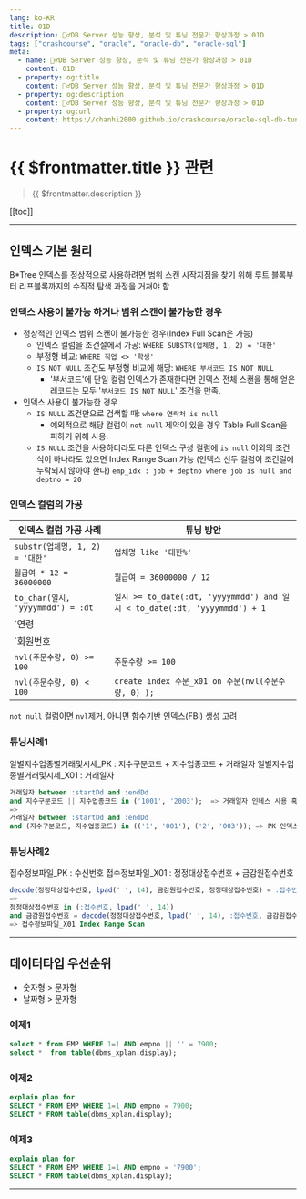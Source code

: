 ```yaml
---
lang: ko-KR
title: 01D
description: 🙆‍♂️DB Server 성능 향상, 분석 및 튜닝 전문가 향상과정 > 01D
tags: ["crashcourse", "oracle", "oracle-db", "oracle-sql"]
meta:
  - name: 🙆‍♂️DB Server 성능 향상, 분석 및 튜닝 전문가 향상과정 > 01D
    content: 01D
  - property: og:title
    content: 🙆‍♂️DB Server 성능 향상, 분석 및 튜닝 전문가 향상과정 > 01D
  - property: og:description
    content: 🙆‍♂️DB Server 성능 향상, 분석 및 튜닝 전문가 향상과정 > 01D
  - property: og:url
    content: https://chanhi2000.github.io/crashcourse/oracle-sql-db-tuning/01d.html
---
```


# {{ $frontmatter.title }} 관련

> {{ $frontmatter.description }}

[[toc]]

---

## 인덱스 기본 원리

B*Tree 인덱스를 정상적으로 사용하려면 범위 스캔 시작지점을 찾기 위해 루트 블록부터 리프블록까지의 수직적 탐색 과정을 거쳐야 함

### 인덱스 사용이 불가능 하거나 범위 스캔이 불가능한 경우

- 정상적인 인덱스 범위 스캔이 불가능한 경우(Index Full Scan은 가능)
  - 인덱스 컬럼을 조건절에서 가공: `WHERE SUBSTR(업체명, 1, 2) = '대한'`
  - 부정형 비교: `WHERE 직업 <> '학생'`
  - `IS NOT NULL` 조건도 부정형 비교에 해당: `WHERE 부서코드 IS NOT NULL`
    - '부서코드'에 단일 컬럼 인덱스가 존재한다면 인덱스 전체 스캔을 통해 얻은 레코드는 모두 '`부서코드 IS NOT NULL`' 조건을 만족.
- 인덱스 사용이 불가능한 경우
  - `IS NULL` 조건만으로 검색할 때: `where 연락처 is null`
    - 예외적으로 해당 컬럼이 `not null` 제약이 있을 경우 Table Full Scan을 피하기 위해 사용.
  - `IS NULL` 조건을 사용하더라도 다른 인덱스 구성 컬럼에 `is null` 이외의 조건식이 하나라도 있으면 Index Range Scan 가능 (인덱스 선두 컬럼이 조건걸에 누락되지 않아야 한다) `emp_idx : job + deptno where job is null and deptno = 20`

### 인덱스 컬럼의 가공

| 인덱스 컬럼 가공 사례 | 튜닝 방안 |
| ------------------- | --------- |
| `substr(업체명, 1, 2) = '대한'` | `업체명 like '대한%'` | 
| `월급여 * 12 = 36000000` | `월급여 = 36000000 / 12` |
| `to_char(일시, 'yyyymmdd') = :dt` | `일시 >= to_date(:dt, 'yyyymmdd') and 일시 < to_date(:dt, 'yyyymmdd') + 1` | 
| `연령 || 직업 = '30공무원'` | `연령 = 30 and 직업 = '공무원'` |
| `회원번호 || 지점번호 = :str` | `회원번호 = substr(:str, 1, 2) and 지점번호 = substr(:str, 3, 4)` |
| `nvl(주문수량, 0) >= 100` | `주문수량 >= 100` |
| `nvl(주문수량, 0) < 100` | `create index 주문_x01 on 주문(nvl(주문수량, 0) );` |
`not null` 컬럼이면 `nvl`제거, 아니면 함수기반 인덱스(FBI) 생성 고려 

### 튜닝사례1

일별지수업종별거래및시세_PK : 지수구분코드 + 지수업종코드 + 거래일자
일별지수업종별거래및시세_X01 : 거래일자

```sql
거래일자 between :startDd and :endDd
and 지수구분코드 || 지수업종코드 in ('1001', '2003');  => 거래일자 인데스 사용 혹은 Full Table Scan
=>
거래일자 between :startDd and :endDd
and (지수구분코드, 지수업종코드) in (('1', '001'), ('2', '003')); => PK 인덱스 사용
```

### 튜닝사례2

접수정보파일_PK : 수신번호
접수정보파일_X01 : 정정대상접수번호 + 금감원접수번호

```sql
decode(정정대상접수번호, lpad(' ', 14), 금감원접수번호, 정정대상접수번호) = :접수번호 => Full Table Scan
=>
정정대상접수번호 in (:접수번호, lpad(' ', 14))
and 금감원접수번호 = decode(정정대상접수번호, lpad(' ', 14), :접수번호, 금감원접수번호) 
=> 접수정보파일_X01 Index Range Scan
```

---

## 데이터타입 우선순위

- 숫자형 > 문자형
- 날짜형 > 문자형

### 예제1

```sql
select * from EMP WHERE 1=1 AND empno || '' = 7900;
select *  from table(dbms_xplan.display);
```

### 예제2

```sql
explain plan for
SELECT * FROM EMP WHERE 1=1 AND empno = 7900;
SELECT * FROM table(dbms_xplan.display);
```

### 예제3

```sql
explain plan for
SELECT * FROM EMP WHERE 1=1 AND empno = '7900';
SELECT * FROM table(dbms_xplan.display);
```

---

<TagLinks/>